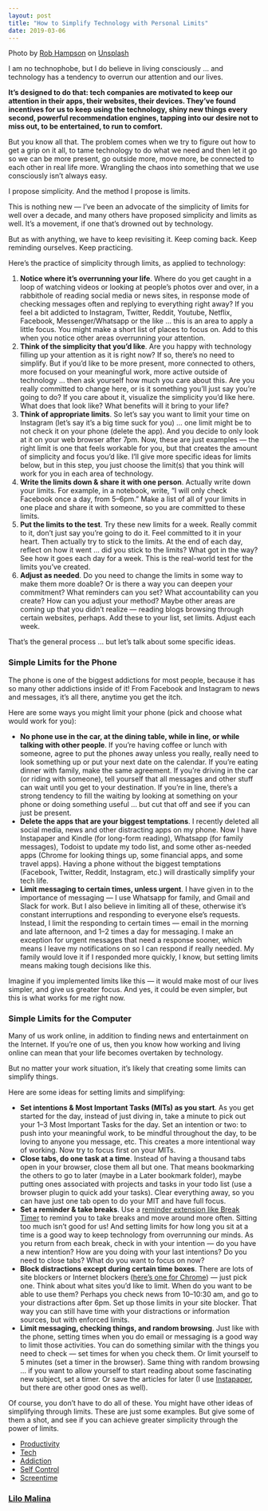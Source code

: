 ```yaml
---
layout: post
title: "How to Simplify Technology with Personal Limits"
date: 2019-03-06
---
```


<span class="figcaption_hack">Photo by [Rob
Hampson](https://unsplash.com/@robman?utm_source=medium&utm_medium=referral) on
[Unsplash](https://unsplash.com/?utm_source=medium&utm_medium=referral)</span>

I am no technophobe, but I do believe in living consciously … and technology has
a tendency to overrun our attention and our lives.

**It’s designed to do that: tech companies are motivated to keep our attention
in their apps, their websites, their devices. They’ve found incentives for us to
keep using the technology, shiny new things every second, powerful
recommendation engines, tapping into our desire not to miss out, to be
entertained, to run to comfort.**

But you know all that. The problem comes when we try to figure out how to get a
grip on it all, to tame technology to do what we need and then let it go so we
can be more present, go outside more, move more, be connected to each other in
real life more. Wrangling the chaos into something that we use consciously isn’t
always easy.

I propose simplicity. And the method I propose is limits.

This is nothing new — I’ve been an advocate of the simplicity of limits for well
over a decade, and many others have proposed simplicity and limits as well. It’s
a movement, if one that’s drowned out by technology.

But as with anything, we have to keep revisiting it. Keep coming back. Keep
reminding ourselves. Keep practicing.

Here’s the practice of simplicity through limits, as applied to technology:

1.  **Notice where it’s overrunning your life**. Where do you get caught in a loop
of watching videos or looking at people’s photos over and over, in a rabbithole
of reading social media or news sites, in response mode of checking messages
often and replying to everything right away? If you feel a bit addicted to
Instagram, Twitter, Reddit, Youtube, Netflix, Facebook, Messenger/Whatsapp or
the like … this is an area to apply a little focus. You might make a short list
of places to focus on. Add to this when you notice other areas overrunning your
attention.
1.  **Think of the simplicity that you’d like**. Are you happy with technology
filling up your attention as it is right now? If so, there’s no need to
simplify. But if you’d like to be more present, more connected to others, more
focused on your meaningful work, more active outside of technology … then ask
yourself how much you care about this. Are you really committed to change here,
or is it something you’ll just say you’re going to do? If you care about it,
visualize the simplicity you’d like here. What does that look like? What
benefits will it bring to your life?
1.  **Think of appropriate limits**. So let’s say you want to limit your time on
Instagram (let’s say it’s a big time suck for you) … one limit might be to not
check it on your phone (delete the app). And you decide to only look at it on
your web browser after 7pm. Now, these are just examples — the right limit is
one that feels workable for you, but that creates the amount of simplicity and
focus you’d like. I’ll give more specific ideas for limits below, but in this
step, you just choose the limit(s) that you think will work for you in each area
of technology.
1.  **Write the limits down & share it with one person**. Actually write down your
limits. For example, in a notebook, write, “I will only check Facebook once a
day, from 5–6pm.” Make a list of all of your limits in one place and share it
with someone, so you are committed to these limits.
1.  **Put the limits to the test**. Try these new limits for a week. Really commit
to it, don’t just say you’re going to do it. Feel committed to it in your heart.
Then actually try to stick to the limits. At the end of each day, reflect on how
it went … did you stick to the limits? What got in the way? See how it goes each
day for a week. This is the real-world test for the limits you’ve created.
1.  **Adjust as needed**. Do you need to change the limits in some way to make them
more doable? Or is there a way you can deepen your commitment? What reminders
can you set? What accountability can you create? How can you adjust your method?
Maybe other areas are coming up that you didn’t realize — reading blogs browsing
through certain websites, perhaps. Add these to your list, set limits. Adjust
each week.

That’s the general process … but let’s talk about some specific ideas.

### Simple Limits for the Phone

The phone is one of the biggest addictions for most people, because it has so
many other addictions inside of it! From Facebook and Instagram to news and
messages, it’s all there, anytime you get the itch.

Here are some ways you might limit your phone (pick and choose what would work
for you):

* **No phone use in the car, at the dining table, while in line, or while talking
with other people**. If you’re having coffee or lunch with someone, agree to put
the phones away unless you really, really need to look something up or put your
next date on the calendar. If you’re eating dinner with family, make the same
agreement. If you’re driving in the car (or riding with someone), tell yourself
that all messages and other stuff can wait until you get to your destination. If
you’re in line, there’s a strong tendency to fill the waiting by looking at
something on your phone or doing something useful … but cut that off and see if
you can just be present.
* **Delete the apps that are your biggest temptations**. I recently deleted all
social media, news and other distracting apps on my phone. Now I have Instapaper
and Kindle (for long-form reading), Whatsapp (for family messages), Todoist to
update my todo list, and some other as-needed apps (Chrome for looking things
up, some financial apps, and some travel apps). Having a phone without the
biggest temptations (Facebook, Twitter, Reddit, Instagram, etc.) will
drastically simplify your tech life.
* **Limit messaging to certain times, unless urgent**. I have given in to the
importance of messaging — I use Whatsapp for family, and Gmail and Slack for
work. But I also believe in limiting all of these, otherwise it’s constant
interruptions and responding to everyone else’s requests. Instead, I limit the
responding to certain times — email in the morning and late afternoon, and 1–2
times a day for messaging. I make an exception for urgent messages that need a
response sooner, which means I leave my notifications on so I can respond if
really needed. My family would love it if I responded more quickly, I know, but
setting limits means making tough decisions like this.

Imagine if you implemented limits like this — it would make most of our lives
simpler, and give us greater focus. And yes, it could be even simpler, but this
is what works for me right now.

### Simple Limits for the Computer

Many of us work online, in addition to finding news and entertainment on the
Internet. If you’re one of us, then you know how working and living online can
mean that your life becomes overtaken by technology.

But no matter your work situation, it’s likely that creating some limits can
simplify things.

Here are some ideas for setting limits and simplifying:

* **Set intentions & Most Important Tasks (MITs) as you start**. As you get
started for the day, instead of just diving in, take a minute to pick out your
1–3 Most Important Tasks for the day. Set an intention or two: to push into your
meaningful work, to be mindful throughout the day, to be loving to anyone you
message, etc. This creates a more intentional way of working. Now try to focus
first on your MITs.
* **Close tabs, do one task at a time**. Instead of having a thousand tabs open in
your browser, close them all but one. That means bookmarking the others to go to
later (maybe in a Later bookmark folder), maybe putting ones associated with
projects and tasks in your todo list (use a browser plugin to quick add your
tasks). Clear everything away, so you can have just one tab open to do your MIT
and have full focus.
* **Set a reminder & take breaks**. Use a [reminder extension like Break
Timer](https://chrome.google.com/webstore/detail/break-timer/hklkdbpicdmlpoiellngedpejjkmapei)
to remind you to take breaks and move around more often. Sitting too much isn’t
good for us! And setting limits for how long you sit at a time is a good way to
keep technology from overrunning our minds. As you return from each break, check
in with your intention — do you have a new intention? How are you doing with
your last intentions? Do you need to close tabs? What do you want to focus on
now?
* **Block distractions except during certain time boxes**. There are lots of site
blockers or Internet blockers ([here’s one for
Chrome](https://chrome.google.com/webstore/detail/stayfocusd/laankejkbhbdhmipfmgcngdelahlfoji))
— just pick one. Think about what sites you’d like to limit. When do you want to
be able to use them? Perhaps you check news from 10–10:30 am, and go to your
distractions after 6pm. Set up those limits in your site blocker. That way you
can still have time with your distractions or information sources, but with
enforced limits.
* **Limit messaging, checking things, and random browsing**. Just like with the
phone, setting times when you do email or messaging is a good way to limit those
activities. You can do something similar with the things you need to check — set
times for when you check them. Or limit yourself to 5 minutes (set a timer in
the browser). Same thing with random browsing … if you want to allow yourself to
start reading about some fascinating new subject, set a timer. Or save the
articles for later (I use [Instapaper](https://www.instapaper.com/), but there
are other good ones as well).

Of course, you don’t have to do all of these. You might have other ideas of
simplifying through limits. These are just some examples. But give some of them
a shot, and see if you can achieve greater simplicity through the power of
limits.

* [Productivity](https://medium.com/tag/productivity?source=post)
* [Tech](https://medium.com/tag/tech?source=post)
* [Addiction](https://medium.com/tag/addiction?source=post)
* [Self Control](https://medium.com/tag/self-control?source=post)
* [Screentime](https://medium.com/tag/screentime?source=post)

### [Lilo Malina](https://medium.com/@malinaeiler)
